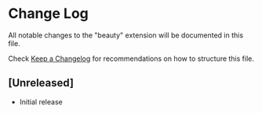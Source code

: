 # Change Log

All notable changes to the "beauty" extension will be documented in this file.

Check [Keep a Changelog](http://keepachangelog.com/) for recommendations on how to structure this file.

## [Unreleased]

- Initial release